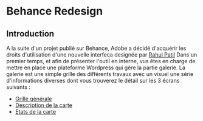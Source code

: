# Behance Redesign

## Introduction

A la suite d'un projet publié sur Behance, Adobe a décidé d'acquérir les droits d'utilisation d'une nouvelle interfeca designée par [Rahul Patil](https://www.behance.net/Raj8984)
Dans un premier temps, et afin de présenter l'outil en interne, vus êtes en charge de mettre en place une plateforme Wordpress qui gère la partie galerie.
La galerie est une simple grille des différents travaux avec un visuel une série d'informations diverses dont vous trouverez le détail sur les 3 écrans suivants :

- [Grille générale](https://mir-s3-cdn-cf.behance.net/project_modules/1400/8da00f41483331.57a85021ca157.png)
- [Description de la carte](https://mir-s3-cdn-cf.behance.net/project_modules/1400/9ac9f941483331.57a85021ca58e.png)
- [Etats de la carte](https://mir-s3-cdn-cf.behance.net/project_modules/1400/48a8c641483331.57a85021cabda.png)

